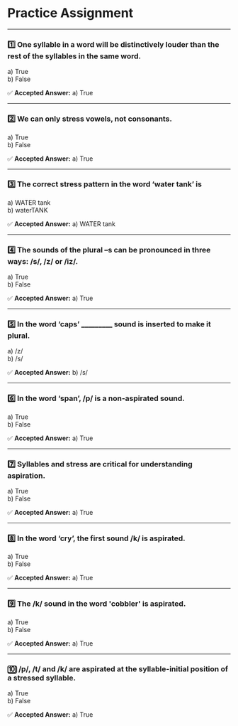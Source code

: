 # Practice Assignment 
---

### 1️⃣ One syllable in a word will be distinctively louder than the rest of the syllables in the same word.

a) True  
b) False

✅ **Accepted Answer:** a) True

---

### 2️⃣ We can only stress vowels, not consonants.

a) True  
b) False

✅ **Accepted Answer:** a) True

---

### 3️⃣ The correct stress pattern in the word ‘water tank’ is

a) WATER tank  
b) waterTANK

✅ **Accepted Answer:** a) WATER tank

---

### 4️⃣ The sounds of the plural –s can be pronounced in three ways: /s/, /z/ or /iz/.

a) True  
b) False

✅ **Accepted Answer:** a) True

---

### 5️⃣ In the word ‘caps’ _________ sound is inserted to make it plural.

a) /z/  
b) /s/

✅ **Accepted Answer:** b) /s/

---

### 6️⃣ In the word ‘span’, /p/ is a non-aspirated sound.

a) True  
b) False

✅ **Accepted Answer:** a) True

---

### 7️⃣ Syllables and stress are critical for understanding aspiration.

a) True  
b) False

✅ **Accepted Answer:** a) True

---

### 8️⃣ In the word ‘cry’, the first sound /k/ is aspirated.

a) True  
b) False

✅ **Accepted Answer:** a) True

---

### 9️⃣ The /k/ sound in the word 'cobbler' is aspirated.

a) True  
b) False

✅ **Accepted Answer:** a) True

---

### 🔟 /p/, /t/ and /k/ are aspirated at the syllable-initial position of a stressed syllable.

a) True  
b) False

✅ **Accepted Answer:** a) True

